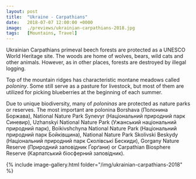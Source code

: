 ```yaml
---
layout: post
title:  "Ukraine - Carpathians"
date:   2018-07-07 12:00:00 +0000
image:  ./previews/ukrainian-carpathians-2018.jpg
tags:   [Mountains, Travel]
---
```

Ukrainian Carpathians primeval beech forests are protected as a UNESCO World Heritage site. The woods are home of wolves, bears, wild cats and other animals. However, as in other places, forests are destroyed by illegal logging.

Top of the mountain ridges has characteristic montane meadows called *poloniny*. Some still serve as a pasture for livestock, but most of them are utilized for picking blueberries at the beginning of each summer.

Due to unique biodiversity, many of *poloninas* are protected as nature parks or reserves. The most important are polonina Borshava (Полонина Боржава), National Nature Park Synevyr (Національний природний парк Синевир), Uzhanskyi National Nature Park (Ужанський національний природний парк), Boikivshchyna National Nature Park (Національний природний парк Бойківщина), National Nature Park Skolivski Beskydy (Національний природний парк Сколівські Бескиди), Gorgany Nature Reserve (Природний заповідник Ґорґани) or Carpathian Biosphere Reserve (Карпатський біосферний заповідник).

<div class="row">
    <article class="article col col-12 col-t-12">
    {% include image-gallery.html folder="/img/ukrainian-carpathians-2018" %}
    </article>
</div>
